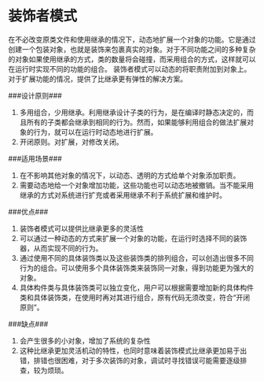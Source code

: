 装饰者模式
==========

  在不必改变原类文件和使用继承的情况下，动态地扩展一个对象的功能。它是通过创建一个包装对象，也就是装饰来包裹真实的对象。对于不同功能之间的多种复杂的对象如果使用继承的方式，类的数量将会碰撞，而采用组合的方式，这样就可以在运行时实现不同的功能的组合。
装饰者模式可以动态的将职责附加到对象上。对于扩展功能的情况，提供了比继承更有弹性的解决方案。


###设计原则###
1. 多用组合，少用继承。利用继承设计子类的行为，是在编译时静态决定的，而且所有的子类都会继承到相同的行为。然而，如果能够利用组合的做法扩展对象的行为，就可以在运行时动态地进行扩展。
2. 开闭原则。对扩展，对修改关闭。

###适用场景###
1. 在不影响其他对象的情况下，以动态、透明的方式给单个对象添加职责。
2. 需要动态地给一个对象增加功能，这些功能也可以动态地被撤销。当不能采用继承的方式对系统进行扩充或者采用继承不利于系统扩展和维护时。

###优点###
1. 装饰者模式可以提供比继承更多的灵活性
2. 可以通过一种动态的方式来扩展一个对象的功能，在运行时选择不同的装饰器，从而实现不同的行为。
3. 通过使用不同的具体装饰类以及这些装饰类的排列组合，可以创造出很多不同行为的组合。可以使用多个具体装饰类来装饰同一对象，得到功能更为强大的对象。
4. 具体构件类与具体装饰类可以独立变化，用户可以根据需要增加新的具体构件类和具体装饰类，在使用时再对其进行组合，原有代码无须改变，符合“开闭原则”。
           
###缺点###
1. 会产生很多的小对象，增加了系统的复杂性
2. 这种比继承更加灵活机动的特性，也同时意味着装饰模式比继承更加易于出错，排错也很困难，对于多次装饰的对象，调试时寻找错误可能需要逐级排查，较为烦琐。
